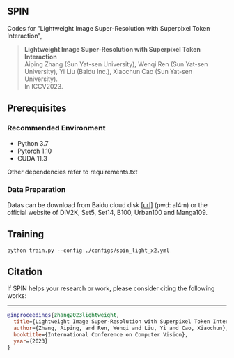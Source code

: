 ## SPIN

Codes for "Lightweight Image Super-Resolution with Superpixel Token Interaction",

> **Lightweight Image Super-Resolution with Superpixel Token Interaction** <br>
> Aiping Zhang (Sun Yat-sen University), Wenqi Ren (Sun Yat-sen University), Yi Liu (Baidu Inc.), Xiaochun Cao (Sun Yat-sen University). <br>
> In  ICCV2023.


## Prerequisites

### Recommended Environment
* Python 3.7
* Pytorch 1.10
* CUDA 11.3

Other dependencies refer to requirements.txt

### Data Preparation

Datas can be download from Baidu cloud disk [[url]](https://pan.baidu.com/s/15WjlGRhYOtVNRYTj3lfE6A) (pwd: al4m) or the official website of DIV2K, Set5, Set14, B100, Urban100 and Manga109.


## Training
```
python train.py --config ./configs/spin_light_x2.yml
```


## Citation

If SPIN helps your research or work, please consider citing the following works:

----------
```BibTex
@inproceedings{zhang2023lightweight,
  title={Lightweight Image Super-Resolution with Superpixel Token Interaction},
  author={Zhang, Aiping, and Ren, Wenqi and Liu, Yi and Cao, Xiaochun},
  booktitle={International Conference on Computer Vision},
  year={2023}
}
```
